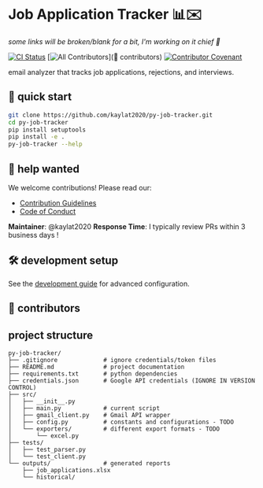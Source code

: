 # Job Application Tracker 📊✉️

*some links will be broken/blank for a bit, I'm working on it chief 🫡*

[![CI Status](https://github.com/kaylat2020/py-job-tracker/actions/workflows/ci.yml/badge.svg)](https://github.com/kaylat2020/py-job-tracker/actions) [![All Contributors](https://img.shields.io/github/all-contributors/kaylat2020/py-job-tracker?color=ee8449&style=flat-square)](🌟 contributors) [![Contributor Covenant](https://img.shields.io/badge/Contributor%20Covenant-2.1-4baaaa.svg)](CODE_OF_CONDUCT.md)

email analyzer that tracks job applications, rejections, and interviews.

## 🚀 quick start

```bash
git clone https://github.com/kaylat2020/py-job-tracker.git
cd py-job-tracker
pip install setuptools
pip install -e .
py-job-tracker --help
```

## 🤝 help wanted

We welcome contributions! Please read our:

- [Contribution Guidelines](CONTRIBUTING.md)
- [Code of Conduct](CODE_OF_CONDUCT.md)

**Maintainer**: @kaylat2020
**Response Time**: I typically review PRs within 3 business days !

## 🛠️ development setup

See the [development guide](docs/DEVELOPMENT.md) for advanced configuration.

## 🌟 contributors

<!-- ALL-CONTRIBUTORS-LIST:START - Do not remove -->
<!-- prettier-ignore-start -->
<!-- markdownlint-disable -->

<!-- markdownlint-restore -->
<!-- prettier-ignore-end -->

<!-- ALL-CONTRIBUTORS-LIST:END -->

## project structure

```
py-job-tracker/
├── .gitignore             # ignore credentials/token files
├── README.md              # project documentation
├── requirements.txt       # python dependencies
├── credentials.json       # Google API credentials (IGNORE IN VERSION CONTROL)
├── src/
│   ├── __init__.py
│   ├── main.py            # current script
│   ├── gmail_client.py    # Gmail API wrapper
│   ├── config.py          # constants and configurations - TODO
│   └── exporters/         # different export formats - TODO
│       └── excel.py
├── tests/
│   ├── test_parser.py
│   └── test_client.py
└── outputs/               # generated reports
    ├── job_applications.xlsx
    └── historical/
```
